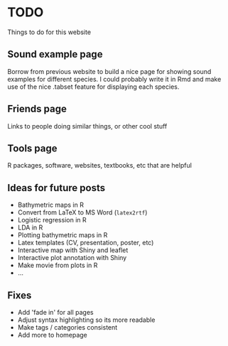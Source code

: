 # TODO
Things to do for this website

## Sound example page
Borrow from previous website to build a nice page for showing sound examples for different species. I could probably write it in Rmd and make use of the nice .tabset feature for displaying each species.

## Friends page
Links to people doing similar things, or other cool stuff

## Tools page
R packages, software, websites, textbooks, etc that are helpful

## Ideas for future posts
* Bathymetric maps in R
* Convert from LaTeX to MS Word (`latex2rtf`)
* Logistic regression in R  
* LDA in R  
* Plotting bathymetric maps in R  
* Latex templates (CV, presentation, poster, etc)  
* Interactive map with Shiny and leaflet
* Interactive plot annotation with Shiny
* Make movie from plots in R
* ...

## Fixes
* Add 'fade in' for all pages
* Adjust syntax highlighting so its more readable
* Make tags / categories consistent
* Add more to homepage
